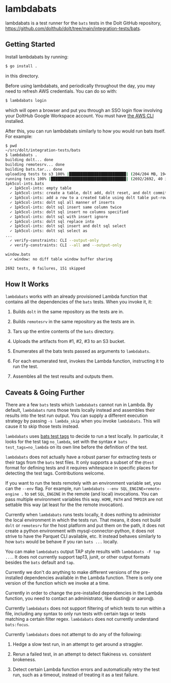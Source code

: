 lambdabats
==========

lambdabats is a test runner for the `bats` tests in the Dolt GitHub repository,
https://github.com/dolthub/dolt/tree/main/integration-tests/bats.

Getting Started
---------------

Install lambdabats by running:

```sh
$ go install .
```

in this directory.

Before using lambdabats, and periodically throughout the day, you may need to
refresh AWS credentials. You can do so with:

```sh
$ lambdabats login
```

which will open a browser and put you through an SSO login flow involving your
DoltHub Google Workspace account. You must have [the AWS
CLI](https://docs.aws.amazon.com/cli/latest/userguide/getting-started-install.html)
installed.

After this, you can run lambdabats similarly to how you would run bats itself.
For example:

```sh
$ pwd
~/src/dolt/integration-tests/bats
$ lambdabats .
building dolt... done
building remotesrv... done
building bats.tar... done
uploading tests to s3 100% |█████████████████████████| (204/204 MB, 194 MB/s)        
running tests 100% |█████████████████████████████████| (2692/2692, 40 it/s)          
1pk5col-ints.bats                                                                                                                                                                                         
  ✓ 1pk5col-ints: empty table
  ✓ 1pk5col-ints: create a table, dolt add, dolt reset, and dolt commit
  ✓ 1pk5col-ints: add a row to a created table using dolt table put-row
  ✓ 1pk5col-ints: dolt sql all manner of inserts
  ✓ 1pk5col-ints: dolt sql insert same column twice
  ✓ 1pk5col-ints: dolt sql insert no columns specified
  ✓ 1pk5col-ints: dolt sql with insert ignore
  ✓ 1pk5col-ints: dolt sql replace into
  ✓ 1pk5col-ints: dolt sql insert and dolt sql select
  ✓ 1pk5col-ints: dolt sql select as
...
  ✓ verify-constraints: CLI --output-only
  ✓ verify-constraints: CLI --all and --output-only

window.bats
  ✓ window: no diff table window buffer sharing

2692 tests, 0 failures, 151 skipped
```

How It Works
------------

`lambdabats` works with an already provisioned Lambda function that contains all
the dependencies of the `bats` tests. When you invoke it, it:

1) Builds `dolt` in the same repository as the tests are in.

2) Builds `remotesrv` in the same repository as the tests are in.

3) Tars up the entire contents of the `bats` directory.

4) Uploads the artifacts from #1, #2, #3 to an S3 bucket.

5) Enumerates all the bats tests passed as arguments to `lambdabats`.

6) For each enumerated test, invokes the Lambda function, instructing it to run the test.

7) Assembles all the test results and outputs them.

Caveats & Going Further
-----------------------

There are a few `bats` tests which `lambdabats` cannot run in Lambda. By
default, `lambdabats` runs those tests locally instead and assembles their
results into the test run output. You can supply a different execution strategy
by passing `-s lambda_skip` when you invoke `lambdabats`. This will cause it to
skip those tests instead.

`lambdabats` uses [bats test
tags](https://bats-core.readthedocs.io/en/stable/writing-tests.html#tagging-tests)
to decide to run a test locally. In particular, it looks for the test tag
`no_lambda`, set with the syntax `# bats test_tags=no_lambda` on its own line
before the definition of the test.

`lambdabats` does not actually have a robust parser for extracting tests or
their tags from the `bats` test files. It only supports a subset of the `@test`
format for defining tests and it requires whitespace in specific places for
detecting the test tags. Contributions welcome.

If you want to run the tests remotely with an environment variable set, you can
the `--env` flag.  For example, run `lambdabats --env SQL_ENGINE=remote-engine
.` to set `SQL_ENGINE` in the remote (and local) invocations. You can pass
multiple environment variables this way. `HOME`, `PATH` and `TMPDIR` are not
settable this way (at least for the the remote invocation).

Currently when `lambdabats` runs tests locally, it does nothing to administor
the local environment in which the tests run. That means, it does not build
`dolt` or `remotesrv` for the host platform and put them on the path, it does
not create a python environment with mysql-connector-python, it does not strive
to have the Parquet CLI available, etc. It instead behaves similarly to how
`bats` would be behave if you ran `bats ...` locally.

You can make `lambdabats` output TAP style results with `lambdabats -F tap
...`. It does not currently support tap13, junit, or other output formats
besides the `bats` default and `tap`.

Currently we don't do anything to make different versions of the pre-installed
dependencies available in the Lambda function. There is only one version of the
function which we invoke at a time.

Currently in order to change the pre-installed dependencies in the Lambda
function, you need to contact an administrator, like dustin@ or aaron@.

Currently `lambdabats` does not support filtering of which tests to run within
a file, including any syntax to only run tests with certain tags or tests
matching a certain filter regex. `lambdabats` does not currently understand
`bats:focus`.

Currently `lambdabats` does not attempt to do any of the following:

1) Hedge a slow test run, in an attempt to get around a straggler.

2) Rerun a failed test, in an attempt to detect flakiness vs. consistent brokeness.

3) Detect certain Lambda function errors and automatically retry the test run, such as a timeout, instead of treating it as a test failure.
